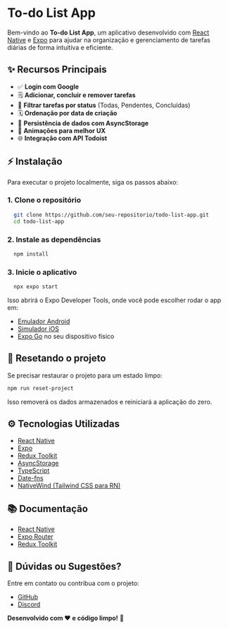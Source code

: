 # To-do List App

Bem-vindo ao **To-do List App**, um aplicativo desenvolvido com [React Native](https://reactnative.dev/) e [Expo](https://expo.dev/) para ajudar na organização e gerenciamento de tarefas diárias de forma intuitiva e eficiente.

## ✨ Recursos Principais

- ✅ **Login com Google** 
- 🗒️ **Adicionar, concluir e remover tarefas**
- 📅 **Filtrar tarefas por status** (Todas, Pendentes, Concluídas)
- 🗓 **Ordenação por data de criação**
- 💽 **Persistência de dados com AsyncStorage**
- 🌟 **Animações para melhor UX** 
- 🌐 **Integração com API Todoist**

## ⚡ Instalação

Para executar o projeto localmente, siga os passos abaixo:

### 1. Clone o repositório
```bash
  git clone https://github.com/seu-repositorio/todo-list-app.git
  cd todo-list-app
```

### 2. Instale as dependências
```bash
  npm install
```

### 3. Inicie o aplicativo
```bash
  npx expo start
```

Isso abrirá o Expo Developer Tools, onde você pode escolher rodar o app em:
- [Emulador Android](https://docs.expo.dev/workflow/android-studio-emulator/)
- [Simulador iOS](https://docs.expo.dev/workflow/ios-simulator/)
- [Expo Go](https://expo.dev/go) no seu dispositivo físico

## 🔄 Resetando o projeto
Se precisar restaurar o projeto para um estado limpo:
```bash
npm run reset-project
```
Isso removerá os dados armazenados e reiniciará a aplicação do zero.

## ⚙ Tecnologias Utilizadas
- [React Native](https://reactnative.dev/)
- [Expo](https://expo.dev/)
- [Redux Toolkit](https://redux-toolkit.js.org/)
- [AsyncStorage](https://react-native-async-storage.github.io/async-storage/)
- [TypeScript](https://www.typescriptlang.org/)
- [Date-fns](https://date-fns.org/)
- [NativeWind (Tailwind CSS para RN)](https://www.nativewind.dev/)

## 📚 Documentação
- [React Native](https://reactnative.dev/docs/getting-started)
- [Expo Router](https://expo.github.io/router/docs)
- [Redux Toolkit](https://redux-toolkit.js.org/introduction/getting-started)

## 💬 Dúvidas ou Sugestões?
Entre em contato ou contribua com o projeto:
- [GitHub](https://github.com/seu-repositorio/todo-list-app)
- [Discord](https://chat.expo.dev)

**Desenvolvido com ❤️ e código limpo!** 🚀


